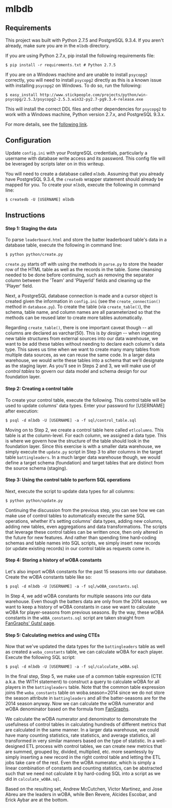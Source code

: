 # mlbdb

## Requirements
This project was built with Python 2.7.5 and PostgreSQL 9.3.4. If you aren't already, make sure you are in the ```mlbdb``` directory. 

If you are using Python 2.7.x, pip install the following requirements file:
```
$ pip install -r requirements.txt # Python 2.7.5
```

If you are on a Windows machine and are unable to install ```psycopg2``` correctly, you will need to install ```psycopg2``` directly as this is a known issue with installing ```psycopg2``` on Windows. To do so, run the following:

```
$ easy_install http://www.stickpeople.com/projects/python/win-psycopg/2.5.3/psycopg2-2.5.3.win32-py2.7-pg9.3.4-release.exe
```

This will install the correct DDL files and other dependencies for ```psycopg2``` to work with a Windows machine, Python version 2.7.x, and PostgreSQL 9.3.x.

For more details, see the [following link](http://stackoverflow.com/questions/5382801/where-can-i-download-binary-eggs-with-psycopg2-for-windows/5383266#5383266).

## Configuration
Update ```config.ini``` with your PostgreSQL credentials, particularly a username with database write access and its password. This config file will be leveraged by scripts later on in this writeup.

You will need to create a database called ```mlbdb```. Assuming that you already have PostgreSQL 9.3.4, the ```createdb``` wrapper statement should already be mapped for you. To create your ```mlbdb```, execute the following in command line:
```
$ createdb -U [USERNAME] mlbdb
```

## Instructions
#### Step 1: Staging the data
To parse ```leaderboard.html``` and store the batter leaderboard table's data in a database table, execute the following in command line:
```
$ python python/create.py
```
```create.py``` starts off with using the methods in ```parse.py``` to store the header row of the HTML table as well as the records in the table. Some cleansing needed to be done before continuing, such as removing the separator column between the 'Team' and 'PlayerId' fields and cleaning up the 'Player' field. 

Next, a PostgreSQL database connection is made and a cursor object is created given the information in ```config.ini``` (see the ```create_connection()``` method in ```database.py```). To create the table (via ```create_table()```), the schema, table name, and column names are all parameterized so that the methods can be reused later to create more tables automatically.

Regarding ```create_table()```, there is one important caveat though -- all columns are declared as varchar(50). This is *by design* -- when ingesting new table structures from external sources into our data warehouse, we want to be add these tables without needing to declare each column's data type. This saves us time when we want to create many many tables from multiple data sources, as we can reuse the same code. In a larger data warehouse, we would write these tables into a schema that we'll designate as the staging layer. As you'll see in Steps 2 and 3, we will make use of *control tables* to govern our data model and schema design for our foundation layer.

#### Step 2: Creating a control table
To create your control table, execute the following. This control table will be used to update columns' data types. Enter your password for [USERNAME] after execution:
```
$ psql -d mlbdb -U [USERNAME] -a -f sql/control_table.sql
```
Moving on to Step 2, we create a control table here called ```etlcolumns```. This table is at the column-level. For each column, we assigned a data type. This is where we govern how the structure of the table should look in the foundation layer. Since this exercise is with a smaller data warehouse, we simply execute the ```update.py``` script in Step 3 to alter columns in the target table ```battingleaders```. In a much larger data warehouse though, we would define a target schema (foundation) and target tables that are distinct from the source schema (staging).

#### Step 3: Using the control table to perform SQL operations
Next, execute the script to update data types for all columns:
```
$ python python/update.py
```
Continuing the discussion from the previous step, you can see how we can make use of control tables to automatically execute the same SQL operations, whether it's setting columns' data types, adding new columns, adding new tables, even aggregations and data transformations. The scripts that leverage these control tables can be written once, then only altered in the future for new features. And rather than spending time hard-coding schemas and table names into SQL scripts, we simply insert new records (or update existing records) in our control table as requests come in.

#### Step 4: Storing a history of wOBA constants
Let's also import wOBA constants for the past 15 seasons into our database. Create the wOBA constants table like so:
```
$ psql -d mlbdb -U [USERNAME] -a -f sql/wOBA_constants.sql
```
In Step 4, we add wOBA constants for multiple seasons into our data warehouse. Even though the batters data are only from the 2014 season, we want to keep a history of wOBA constants in case we want to calculate wOBA for player-seasons from previous seasons. By the way, these wOBA constants in the ```wOBA_constants.sql``` script are taken straight from [FanGraphs' Guts! page](http://www.fangraphs.com/guts.aspx).

#### Step 5: Calculating metrics and using CTEs
Now that we've updated the data types for the ```battingleaders``` table as well as created a ```woba_constants``` table, we can calculate wOBA for each player. Execute the following SQL script:
```
$ psql -d mlbdb -U [USERNAME] -a -f sql/calculate_wOBA.sql
```
In the final step, Step 5, we make use of a common table expression (CTE a.k.a. the WITH statement) to construct a query to calculate wOBA for all players in the ```battingleaders``` table. Note that the common table expression joins the ```woba_constants``` table on woba.season=2014 since we do not store the season attribute in ```battingleaders``` and all the batter-seasons are for the 2014 season anyway. Now we can calculate the wOBA numerator and wOBA denominator based on the formula from [FanGraphs](http://www.fangraphs.com/library/offense/woba/).

We calculate the wOBA numerator and denominator to demonstrate the usefulness of control tables in calculating hundreds of different metrics that are calculated in the same manner. In a larger data warehouse, we could have many counting statistics, rate statistics, and average statistics, all transformed in very similar manners based on the type of statistic. In a well-designed ETL process with control tables, we can create new metrics that are summed, grouped by, divided, multiplied, etc. more seamlessly by simply inserting a new record in the right control table and letting the ETL jobs take care of the rest. Even the wOBA numerator, which is simply a linear combination of constants and counting statistics, can be abstracted such that we need not calculate it by hard-coding SQL into a script as we did in ```calculate_wOBA.sql```.

Based on the resulting set, Andrew McCutchen, Victor Martinez, and Jose Abreu are the leaders in wOBA, while Ben Revere, Alcides Escobar, and Erick Aybar are at the bottom.